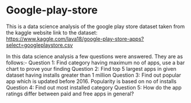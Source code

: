 # Google-play-store
This is a data science analysis of the google play store dataset taken from the kaggle website
link to the dataset: https://www.kaggle.com/lava18/google-play-store-apps?select=googleplaystore.csv

In this data science analysis a few questions were answered.
They are as follows:-
Question 1: Find category having maximum no of apps, use a bar chart to prove your finding
Question 2: Find top 5 largest apps in given dataset having installs greater than 1 million
Question 3: Find out popular app which is updated before 2016. Popularity is based on no of installs
Question 4: Find out most installed category
Question 5: How do the app ratings differ between paid and free apps in general?
